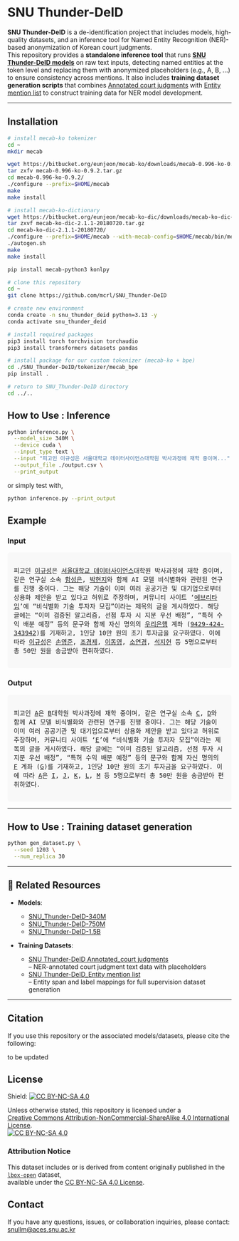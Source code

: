 # SNU Thunder-DeID

**SNU Thunder-DeID** is a de-identification project that includes models, high-quality datasets, and an inference tool for Named Entity Recognition (NER)-based anonymization of Korean court judgments.  
This repository provides a **standalone inference tool** that runs **[SNU Thunder-DeID models](https://huggingface.co/thunder-research-group/SNU_Thunder-DeID-1.5B)** on raw text inputs, detecting named entities at the token level and replacing them with anonymized placeholders (e.g., A, B, ...) to ensure consistency across mentions.
It also includes **training dataset generation scripts** that combines [Annotated court judgments](https://huggingface.co/datasets/thunder-research-group/SNU_Thunder-DeID-annotated_court_judgments) with [Entity mention list](https://huggingface.co/datasets/thunder-research-group/SNU_Thunder-DeID-entity_mention_list) to construct training data for NER model development.

---

## Installation 

```bash
# install mecab-ko tokenizer
cd ~
mkdir mecab

wget https://bitbucket.org/eunjeon/mecab-ko/downloads/mecab-0.996-ko-0.9.2.tar.gz
tar zxfv mecab-0.996-ko-0.9.2.tar.gz
cd mecab-0.996-ko-0.9.2/
./configure --prefix=$HOME/mecab
make
make install

# install mecab-ko-dictionary
wget https://bitbucket.org/eunjeon/mecab-ko-dic/downloads/mecab-ko-dic-2.1.1-20180720.tar.gz
tar zxvf mecab-ko-dic-2.1.1-20180720.tar.gz
cd mecab-ko-dic-2.1.1-20180720/
./configure --prefix=$HOME/mecab --with-mecab-config=$HOME/mecab/bin/mecab-config
./autogen.sh
make
make install

pip install mecab-python3 konlpy

# clone this repository
cd ~
git clone https://github.com/mcrl/SNU_Thunder-DeID

# create new environment
conda create -n snu_thunder_deid python=3.13 -y
conda activate snu_thunder_deid

# install required packages
pip3 install torch torchvision torchaudio
pip3 install transformers datasets pandas

# install package for our custom tokenizer (mecab-ko + bpe)
cd ./SNU_Thunder-DeID/tokenizer/mecab_bpe
pip install .

# return to SNU_Thunder-DeID directory
cd ../..
```

## How to Use : Inference
```bash
python inference.py \
  --model_size 340M \
  --device cuda \
  --input_type text \
  --input "피고인 이규성은 서울대학교 데이터사이언스대학원 박사과정에 재학 중이며..." \
  --output_file ./output.csv \
  --print_output
```

or simply test with,

```bash
python inference.py --print_output
```

## Example
### Input
<div style="background:#f8f8f8; padding:1em; border-radius:6px; font-family:monospace; white-space:pre-wrap;">
피고인 <u>이규성</u>은 <u>서울대학교 데이터사이언스</u>대학원 박사과정에 재학 중이며, 같은 연구실 소속 <u>함성은</u>, <u>박현지</u>와 함께 AI 모델 비식별화와 관련된 연구를 진행 중이다. 그는 해당 기술이 이미 여러 공공기관 및 대기업으로부터 상용화 제안을 받고 있다고 허위로 주장하며, 커뮤니티 사이트 ‘<u>에브리타임</u>’에 “비식별화 기술 투자자 모집”이라는 제목의 글을 게시하였다. 해당 글에는 “이미 검증된 알고리즘, 선점 투자 시 지분 우선 배정”, “특허 수익 배분 예정” 등의 문구와 함께 자신 명의의 <u>우리은행</u> 계좌 (<u>9429-424-343942</u>)를 기재하고, 1인당 10만 원의 초기 투자금을 요구하였다. 이에 따라 <u>이규성</u>은 <u>손영준</u>, <u>조경제</u>, <u>이동영</u>, <u>소연경</u>, <u>석지헌</u> 등 5명으로부터 총 50만 원을 송금받아 편취하였다.  

</div>

### Output
<div style="background:#f8f8f8; padding:1em; border-radius:6px; font-family:monospace; white-space:pre-wrap;">
피고인 <u>A</u>은 <u>B</u>대학원 박사과정에 재학 중이며, 같은 연구실 소속 <u>C</u>, <u>D</u>와 함께 AI 모델 비식별화와 관련된 연구를 진행 중이다. 그는 해당 기술이 이미 여러 공공기관 및 대기업으로부터 상용화 제안을 받고 있다고 허위로 주장하며, 커뮤니티 사이트 ‘<u>E</u>’에 “비식별화 기술 투자자 모집”이라는 제목의 글을 게시하였다. 해당 글에는 “이미 검증된 알고리즘, 선점 투자 시 지분 우선 배정”, “특허 수익 배분 예정” 등의 문구와 함께 자신 명의의 <u>F</u> 계좌 (<u>G</u>)를 기재하고, 1인당 10만 원의 초기 투자금을 요구하였다. 이에 따라 <u>A</u>은 <u>I</u>, <u>J</u>, <u>K</u>, <u>L</u>, <u>M</u> 등 5명으로부터 총 50만 원을 송금받아 편취하였다.

</div>


---

## How to Use : Training dataset generation
```bash
python gen_dataset.py \
  --seed 1203 \
  --num_replica 30
```

---

## 🔗 Related Resources

- **Models**:
  - [SNU_Thunder-DeID-340M](https://huggingface.co/thunder-research-group/SNU_Thunder-DeID-340M)
  - [SNU_Thunder-DeID-750M](https://huggingface.co/thunder-research-group/SNU_Thunder-DeID-750M)
  - [SNU_Thunder-DeID-1.5B](https://huggingface.co/thunder-research-group/SNU_Thunder-DeID-1.5B)

- **Training Datasets**:
  - [SNU Thunder-DeID Annotated_court judgments](https://huggingface.co/datasets/thunder-research-group/SNU_Thunder-DeID-annotated_court_judgments)  
    – NER-annotated court judgment text data with placeholders
  - [SNU Thunder-DeID_Entity mention list](https://huggingface.co/datasets/thunder-research-group/SNU_Thunder-DeID-entity_mention_list)  
    – Entity span and label mappings for full supervision dataset generation

---


## Citation

If you use this repository or the associated models/datasets, please cite the following:

to be updated


## License

Shield: [![CC BY-NC-SA 4.0][cc-by-nc-sa-shield]][cc-by-nc-sa]  

Unless otherwise stated, this repository is licensed under a  
[Creative Commons Attribution-NonCommercial-ShareAlike 4.0 International License][cc-by-nc-sa].  
[![CC BY-NC-SA 4.0][cc-by-nc-sa-image]][cc-by-nc-sa]

### Attribution Notice

This dataset includes or is derived from content originally published in the  
[`lbox-open`](https://huggingface.co/datasets/lbox/lbox-open) dataset,  
available under the [CC BY-NC-SA 4.0 License](https://creativecommons.org/licenses/by-nc-sa/4.0/).  

[cc-by-nc-sa]: http://creativecommons.org/licenses/by-nc-sa/4.0/  
[cc-by-nc-sa-image]: https://licensebuttons.net/l/by-nc-sa/4.0/88x31.png  
[cc-by-nc-sa-shield]: https://img.shields.io/badge/License-CC%20BY--NC--SA%204.0-lightgrey.svg  



## Contact

If you have any questions, issues, or collaboration inquiries, please contact: [snullm@aces.snu.ac.kr](mailto:snullm@aces.snu.ac.kr)
